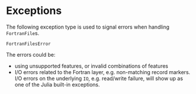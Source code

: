 # Exceptions

The following exception type is used to signal errors when handling `FortranFile`s.

```@docs
FortranFilesError
```

The errors could be:

* using unsupported features, or invalid combinations of features
* I/O errors related to the Fortran layer, e.g. non-matching record markers.
  I/O errors on the underlying `IO`, e.g. read/write failure, will show up
  as one of the Julia built-in exceptions.

